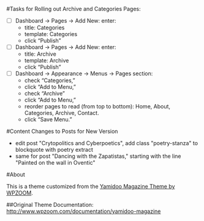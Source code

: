 #Tasks for Rolling out Archive and Categories Pages: 

 * [ ] Dashboard → Pages → Add New: enter: 
    - title: Categories
    - template: Categories
    - click “Publish” 
 * [ ] Dashboard → Pages → Add New: enter: 
    - title: Archive
    - template: Archive
    - click “Publish” 
 * [ ] Dashboard → Appearance → Menus →  Pages section: 
    - check “Categories,” 
    - click “Add to Menu,” 
    - check “Archive” 
    - click “Add to Menu,” 
    - reorder pages to read (from top to bottom): Home, About, Categories, Archive, Contact. 
    - click “Save Menu.”

#Content Changes to Posts for New Version
 * edit post "Crytopolitics and Cyberpoetics", add class "poetry-stanza" to blockquote with poetry extract
 * same for post "Dancing with the Zapatistas," starting with the line "Painted on the wall in Oventic"  
  

#About

This is a theme customized from the [Yamidoo Magazine Theme by WPZOOM](http://www.wpzoom.com/themes/yamidoo).  

##Original Theme Documentation:
http://www.wpzoom.com/documentation/yamidoo-magazine
